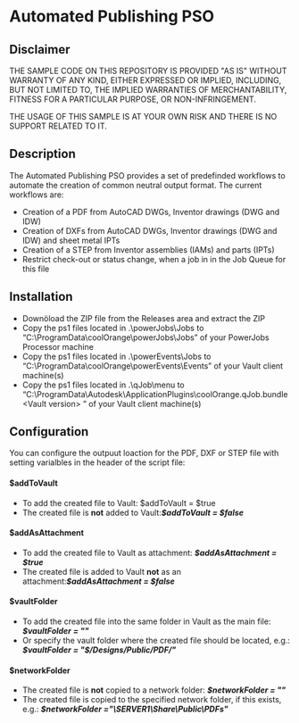 # Automated Publishing PSO

## Disclaimer

THE SAMPLE CODE ON THIS REPOSITORY IS PROVIDED "AS IS" WITHOUT WARRANTY OF ANY KIND, EITHER EXPRESSED OR IMPLIED, INCLUDING, BUT NOT LIMITED TO, THE IMPLIED WARRANTIES OF MERCHANTABILITY, FITNESS FOR A PARTICULAR PURPOSE, OR NON-INFRINGEMENT.

THE USAGE OF THIS SAMPLE IS AT YOUR OWN RISK AND THERE IS NO SUPPORT RELATED TO IT.

## Description
The Automated Publishing PSO provides a set of predefinded workflows to automate the creation of common neutral output format. 
The current workflows are:
* Creation of a PDF from AutoCAD DWGs, Inventor drawings (DWG and IDW)
* Creation of DXFs from AutoCAD DWGs, Inventor drawings (DWG and IDW) and sheet metal IPTs
* Creation of a STEP from Inventor assemblies (IAMs) and parts (IPTs)
* Restrict check-out or status change, when a job in in the Job Queue for this file

## Installation
* Downöload the ZIP file from the Releases area and extract the ZIP 
* Copy the ps1 files located in .\powerJobs\Jobs to “C:\ProgramData\coolOrange\powerJobs\Jobs” of your PowerJobs Processor machine
* Copy the ps1 files located in .\powerEvents\Jobs to “C:\ProgramData\coolOrange\powerEvents\Events” of your Vault client machine(s)
* Copy the ps1 files located in .\qJob\menu to “C:\ProgramData\Autodesk\ApplicationPlugins\coolOrange.qJob.bundle\<Vault version>
” of your Vault client machine(s)

## Configuration

You can configure the outpuut loaction for the PDF, DXF or STEP file with setting varialbles in the header of the script file:
#### $addToVault
* To add the created file to Vault: $addToVault = $true
* The created file is **not** added to Vault:***$addToVault = $false***

#### $addAsAttachment
* To add the created file to Vault as attachment: ***$addAsAttachment = $true***
* The created file is added to Vault **not** as an attachment:***$addAsAttachment = $false***

#### $vaultFolder
* To add the created file into the same folder in Vault as the main file: ***$vaultFolder = ""***
* Or specify the vault folder where the created file should be located, e.g.: ***$vaultFolder = "$/Designs/Public/PDF/"***

#### $networkFolder
* The created file is **not** copied to a network folder: ***$networkFolder = ""***
* The created file is copied to the specified network folder, if this exists, e.g.: ***$networkFolder ="\\SERVER1\Share\Public\PDFs\"***
